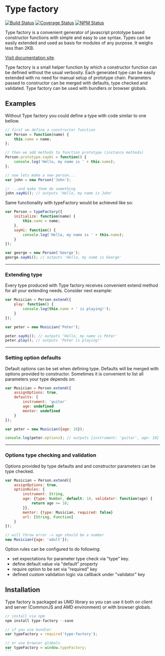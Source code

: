 # Type factory

[![Build Status](https://travis-ci.org/dbrekalo/type-factory.svg?branch=master)](https://travis-ci.org/dbrekalo/type-factory)
[![Coverage Status](https://coveralls.io/repos/github/dbrekalo/type-factory/badge.svg?branch=master)](https://coveralls.io/github/dbrekalo/type-factory?branch=master)
[![NPM Status](https://img.shields.io/npm/v/type-factory.svg)](https://www.npmjs.com/package/type-factory)

Type factory is a convenient generator of javascript prototype based constructor functions with simple and easy to use syntax.
Types can be easily extended and used as basis for modules of any purpose.
It weighs less than 2KB.

[Visit documentation site](http://dbrekalo.github.io/type-factory/).

Type factory is a small helper function by which a constructor function can be defined without the usual verbosity.
Each generated type can be easily extended with no need for manual setup of prototype chain.
Parameters passed to constructor can be merged with defaults, type checked and validated.
Type factory can be used with bundlers or browser globals.

## Examples

Without Type factory you could define a type with code similar to one bellow.

```js
// first we define a constructor function
var Person = function(name) {
    this.name = name;
};

// then we add methods to function prototype (instance methods)
Person.prototype.sayHi = function() {
    console.log('Hello, my name is ' + this.name);
};

// now lets make a new person...
var john = new Person('John');

// ...and make them do something
john.sayHi(); // outputs 'Hello, my name is John'
```

Same functionality with typeFactory would be achieved like so:
```js
var Person = typeFactory({
    initialize: function(name) {
        this.name = name;
    },
    sayHi: function() {
        console.log('Hello, my name is ' + this.name);
    }
});

var george = new Person('George');
george.sayHi(); // outputs 'Hello, my name is George'
```

---

### Extending type

Every type produced with Type factory receives convenient extend method for all your extending needs. Consider next example:

```js
var Musician = Person.extend({
    play: function() {
        console.log(this.name + ' is playing!');
    }
});

var peter = new Musician('Peter');

peter.sayHi(); // outputs 'Hello, my name is Peter'
peter.play(); // outputs 'Peter is playing!'
```
---

### Setting option defaults
Default options can be set when defining type. Defaults will be merged with options provided to constructor.
Sometimes it is convenient to list all parameters your type depends on:

```js
var Musician = Person.extend({
    assignOptions: true,
    defaults: {
        instrument: 'guitar'
        age: undefined
        mentor: undefined
    }
});

var peter = new Musician({age: 18});

console.log(peter.options); // outputs {instrument: 'guitar', age: 18}
```
---

### Options type checking and validation
Options provided by type defaults and and constructor parameters can be type checked.

```js
var Musician = Person.extend({
    assignOptions: true,
    optionRules: {
        instrument: String,
        age: {type: Number, default: 18, validator: function(age) {
            return age >= 18;
        }},
        mentor: {type: Musician, required: false}
        url: [String, Function]
    }
});

// will throw error -> age should be a number
new Musician({age: 'adult'});

```
Option rules can be configured to do following:
* set expectations for parameter type check via "type" key.
* define default value via "default" property
* require option to be set via "required" key
* defined custom validation logic via callback under "validator" key

## Installation

Type factory is packaged as UMD library so you can use it both on client and server (CommonJS and AMD environment) or with browser globals.

````js
// install via npm
npm install type-factory --save

// if you use bundler
var typeFactory = require('type-factory');

// or use browser globals
var typeFactory = window.typeFactory;
```